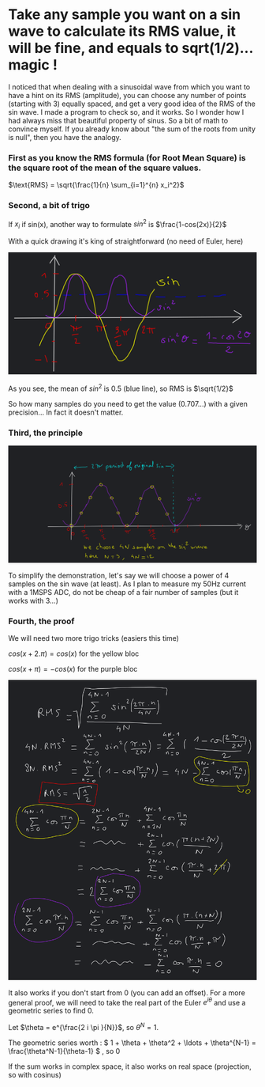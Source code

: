 # Take any sample you want on a sin wave to calculate its RMS value, it will be fine, and equals to sqrt(1/2)... magic !

I noticed that when dealing with a sinusoidal wave from which you want to have a hint on its RMS (amplitude), you can choose any number of points (starting with 3) equally spaced, and get a very good idea of the RMS of the sin wave. I made a program to check so, and it works. So I wonder how I had always miss that beautiful property of sinus. So a bit of math to convince myself. If you already know about "the sum of the roots from unity is null", then you have the analogy.

### First as you know the RMS formula (for Root Mean Square) is the square root of the mean of the square values.

$\text{RMS} = \sqrt{\frac{1}{n} \sum_{i=1}^{n} x_i^2}$

### Second, a bit of trigo

If $x_i$ if sin(x), another way to formulate $sin^2$ is $\frac{1-cos(2x)}{2}$

With a quick drawing it's king of straightforward (no need of Euler, here)

![sin2](./sin2.svg)

As you see, the mean of $sin^2$ is 0.5 (blue line), so RMS is $\sqrt{1/2}$

So how many samples do you need to get the value (0.707...) with a given precision... In fact it doesn't matter.

### Third, the principle

![4n](./4n.svg)

To simplify the demonstration, let's say we will choose a power of 4 samples on the sin wave (at least). As I plan to measure my 50Hz current with a 1MSPS ADC, do not be cheap of a fair number of samples (but it works with 3...)

### Fourth, the proof

We will need two more trigo tricks (easiers this time)

$cos(x+2.\pi) = cos(x)$ for the yellow bloc

$cos(x+\pi) = -cos(x)$ for the purple bloc

![rms](./rms_sq_half.svg)

It also works if you don't start from 0 (you can add an offset). For a more general proof, we will need to take the real part of the Euler $e^{i\theta}$ and use a geometric series to find 0.


Let $\theta = e^{\frac{2 i \pi }{N}}$, so $\theta^N = 1$.

The geometric series worth : $ 1 + \theta + \theta^2 + \ldots + \theta^{N-1} = \frac{\theta^N-1}{\theta-1} $ , so 0

If the sum works in complex space, it also works on real space (projection, so with cosinus)